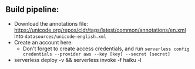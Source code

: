 ## Build pipeline:

- Download the annotations file: https://unicode.org/repos/cldr/tags/latest/common/annotations/en.xml into `datasources/unicode-english.xml`
- Create an account here: 
  - Don't forget to create access credentials, and run `serverless config credentials --provider aws --key [key] --secret [secret]`
- serverless deploy -v && serverless invoke -f haiku -l

